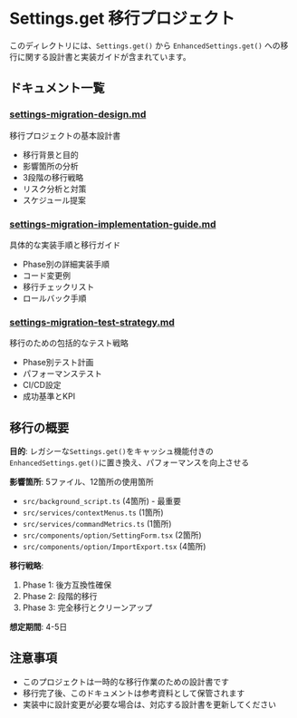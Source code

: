 # Settings.get 移行プロジェクト

このディレクトリには、`Settings.get()` から `EnhancedSettings.get()` への移行に関する設計書と実装ガイドが含まれています。

## ドキュメント一覧

### [settings-migration-design.md](./settings-migration-design.md)

移行プロジェクトの基本設計書

- 移行背景と目的
- 影響箇所の分析
- 3段階の移行戦略
- リスク分析と対策
- スケジュール提案

### [settings-migration-implementation-guide.md](./settings-migration-implementation-guide.md)

具体的な実装手順と移行ガイド

- Phase別の詳細実装手順
- コード変更例
- 移行チェックリスト
- ロールバック手順

### [settings-migration-test-strategy.md](./settings-migration-test-strategy.md)

移行のための包括的なテスト戦略

- Phase別テスト計画
- パフォーマンステスト
- CI/CD設定
- 成功基準とKPI

## 移行の概要

**目的**: レガシーな`Settings.get()`をキャッシュ機能付きの`EnhancedSettings.get()`に置き換え、パフォーマンスを向上させる

**影響箇所**: 5ファイル、12箇所の使用箇所

- `src/background_script.ts` (4箇所) - 最重要
- `src/services/contextMenus.ts` (1箇所)
- `src/services/commandMetrics.ts` (1箇所)
- `src/components/option/SettingForm.tsx` (2箇所)
- `src/components/option/ImportExport.tsx` (4箇所)

**移行戦略**:

1. Phase 1: 後方互換性確保
2. Phase 2: 段階的移行
3. Phase 3: 完全移行とクリーンアップ

**想定期間**: 4-5日

## 注意事項

- このプロジェクトは一時的な移行作業のための設計書です
- 移行完了後、このドキュメントは参考資料として保管されます
- 実装中に設計変更が必要な場合は、対応する設計書を更新してください
